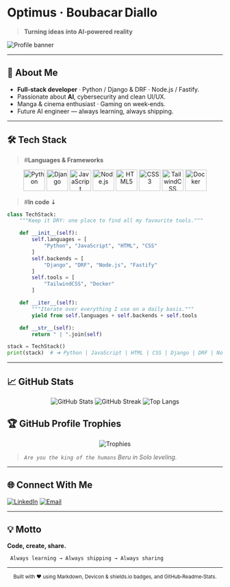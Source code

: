 # Optimus · Boubacar Diallo

> **Turning ideas into AI‑powered reality**

![Profile banner](https://images.unsplash.com/photo-1544256718-3bcf237f3974?w=600&auto=format&fit=crop&q=60&ixlib=rb-4.1.0&ixid=M3wxMjA3fDB8MHxzZWFyY2h8Nnx8cHJvZ3JhbWluZ3xlbnwwfHwwfHx8MA%3D%3D)

---

## 👋 About Me

- **Full‑stack developer** · Python / Django & DRF · Node.js / Fastify.
- Passionate about **AI**, cybersecurity and clean UI/UX.
- Manga & cinema enthusiast · Gaming on week‑ends.
- Future AI engineer — always learning, always shipping.

---

## 🛠 Tech Stack

>\#**Languages & Frameworks**

<p align="center">
  <img src="https://cdn.jsdelivr.net/gh/devicons/devicon/icons/python/python-original.svg" width="50" height="50" alt="Python"/>
  <img src="https://cdn.jsdelivr.net/gh/devicons/devicon/icons/django/django-plain.svg" width="50" height="50" alt="Django"/>
  <img src="https://cdn.jsdelivr.net/gh/devicons/devicon/icons/javascript/javascript-original.svg" width="50" height="50" alt="JavaScript"/>
  <img src="https://cdn.jsdelivr.net/gh/devicons/devicon/icons/nodejs/nodejs-original.svg" width="50" height="50" alt="Node.js"/>
  <img src="https://cdn.jsdelivr.net/gh/devicons/devicon/icons/html5/html5-original.svg" width="50" height="50" alt="HTML5"/>
  <img src="https://cdn.jsdelivr.net/gh/devicons/devicon/icons/css3/css3-original.svg" width="50" height="50" alt="CSS3"/>
  <img src="https://www.vectorlogo.zone/logos/tailwindcss/tailwindcss-icon.svg" width="50" height="50" alt="TailwindCSS"/>
  <img src="https://cdn.jsdelivr.net/gh/devicons/devicon/icons/docker/docker-original.svg" width="50" height="50" alt="Docker"/>
</p>

>\#**In code ⇣**

```python
class TechStack:
    """Keep it DRY: one place to find all my favourite tools."""

    def __init__(self):
        self.languages = [
            "Python", "JavaScript", "HTML", "CSS"
        ]
        self.backends = [
            "Django", "DRF", "Node.js", "Fastify"
        ]
        self.tools = [
            "TailwindCSS", "Docker"
        ]

    def __iter__(self):
        """Iterate over everything I use on a daily basis."""
        yield from self.languages + self.backends + self.tools

    def __str__(self):
        return " | ".join(self)

stack = TechStack()
print(stack)  # ➜ Python | JavaScript | HTML | CSS | Django | DRF | Node.js | Fastify | TailwindCSS | Docker
```


---

## 📈 GitHub Stats

<p align="center">
  <img src="https://github-readme-stats.vercel.app/api?username=Optimusp-prime&show_icons=true&theme=tokyonight" alt="GitHub Stats" />
  <img src="https://github-readme-streak-stats.herokuapp.com/?user=Optimusp-prime&theme=tokyonight" alt="GitHub Streak" />
  <img src="https://github-readme-stats.vercel.app/api/top-langs/?username=Optimusp-prime&layout=compact&theme=tokyonight" alt="Top Langs" />
</p>

## 🏆 GitHub Profile Trophies

<p align="center">
  <img src="https://github-profile-trophy.vercel.app/?username=Optimusp-prime&theme=algolia&margin-w=15&margin-h=15" alt="Trophies" />
</p>

> _`Are you the king of the humans` Beru in Solo leveling._

---

## 🌐 Connect With Me

[![LinkedIn](https://img.shields.io/badge/LinkedIn-0A66C2?style=for-the-badge&logo=linkedin&logoColor=white)](https://www.linkedin.com/in/boubacar-diallo-a271ab208)
[![Email](https://img.shields.io/badge/Email-db064446%40gmail.com-D14836?style=for-the-badge&logo=gmail&logoColor=white)](mailto:db064446@gmail.com)

---

## 💡 Motto

**Code, create, share.**

```text
 Always learning → Always shipping → Always sharing
```

---

<p align="center">
  <sub>Built with ❤️ using Markdown, Devicon & shields.io badges, and GitHub‑Readme‑Stats.</sub>
</p>

